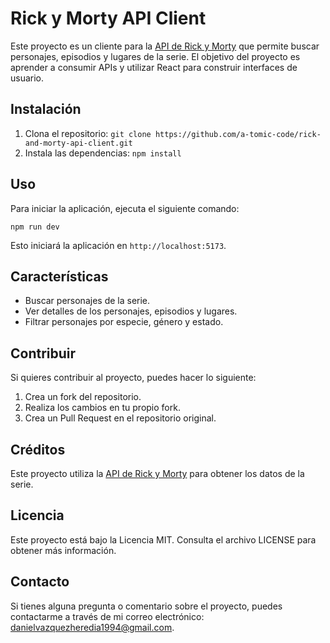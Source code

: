 # Rick y Morty API Client

Este proyecto es un cliente para la [API de Rick y Morty](https://rickandmortyapi.com/) que permite buscar personajes, episodios y lugares de la serie. El objetivo del proyecto es aprender a consumir APIs y utilizar React para construir interfaces de usuario.

## Instalación

1. Clona el repositorio: `git clone https://github.com/a-tomic-code/rick-and-morty-api-client.git`
2. Instala las dependencias: `npm install`

## Uso

Para iniciar la aplicación, ejecuta el siguiente comando:

```
npm run dev
```

Esto iniciará la aplicación en `http://localhost:5173`.

## Características

- Buscar personajes de la serie.
- Ver detalles de los personajes, episodios y lugares.
- Filtrar personajes por especie, género y estado.

## Contribuir

Si quieres contribuir al proyecto, puedes hacer lo siguiente:

1. Crea un fork del repositorio.
2. Realiza los cambios en tu propio fork.
3. Crea un Pull Request en el repositorio original.

## Créditos

Este proyecto utiliza la [API de Rick y Morty](https://rickandmortyapi.com/) para obtener los datos de la serie.

## Licencia

Este proyecto está bajo la Licencia MIT. Consulta el archivo LICENSE para obtener más información.

## Contacto

Si tienes alguna pregunta o comentario sobre el proyecto, puedes contactarme a través de mi correo electrónico: [danielvazquezheredia1994@gmail.com](mailto:danielvazquezheredia1994@gmail.com).

